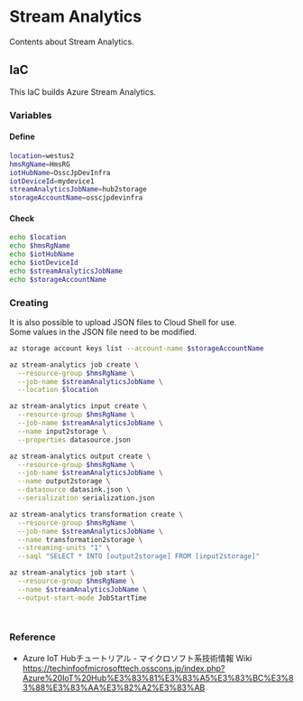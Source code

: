 # Stream Analytics
Contents about Stream Analytics.

## IaC
This IaC builds Azure Stream Analytics.

### Variables

#### Define
```Bash
location=westus2
hmsRgName=HmsRG
iotHubName=OsscJpDevInfra
iotDeviceId=mydevice1
streamAnalyticsJobName=hub2storage
storageAccountName=osscjpdevinfra
```

#### Check
```Bash
echo $location
echo $hmsRgName
echo $iotHubName
echo $iotDeviceId
echo $streamAnalyticsJobName
echo $storageAccountName
```

### Creating
It is also possible to upload JSON files to Cloud Shell for use.  
Some values in the JSON file need to be modified.

```Bash
az storage account keys list --account-name $storageAccountName

az stream-analytics job create \
  --resource-group $hmsRgName \
  --job-name $streamAnalyticsJobName \
  --location $location

az stream-analytics input create \
  --resource-group $hmsRgName \
  --job-name $streamAnalyticsJobName \
  --name input2storage \
  --properties datasource.json

az stream-analytics output create \
  --resource-group $hmsRgName \
  --job-name $streamAnalyticsJobName \
  --name output2storage \
  --datasource datasink.json \
  --serialization serialization.json

az stream-analytics transformation create \
  --resource-group $hmsRgName \
  --job-name $streamAnalyticsJobName \
  --name transformation2storage \
  --streaming-units "1" \
  --saql "SELECT * INTO [output2storage] FROM [input2storage]"

az stream-analytics job start \
  --resource-group $hmsRgName \
  --name $streamAnalyticsJobName \
  --output-start-mode JobStartTime

    
```

### Reference
- Azure IoT Hubチュートリアル - マイクロソフト系技術情報 Wiki  
https://techinfoofmicrosofttech.osscons.jp/index.php?Azure%20IoT%20Hub%E3%83%81%E3%83%A5%E3%83%BC%E3%83%88%E3%83%AA%E3%82%A2%E3%83%AB